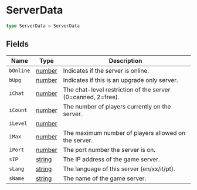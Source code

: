 # ServerData



```typescript
type ServerData = ServerData
```

## Fields

| Name | Type | Description |
|------|------|-------------|
| `bOnline` | [number](https://developer.mozilla.org/en-US/docs/Web/JavaScript/Reference/Global_Objects/Number) | Indicates if the server is online. |
| `bUpg` | [number](https://developer.mozilla.org/en-US/docs/Web/JavaScript/Reference/Global_Objects/Number) | Indicates if this is an upgrade only server. |
| `iChat` | [number](https://developer.mozilla.org/en-US/docs/Web/JavaScript/Reference/Global_Objects/Number) | The chat-level restriction of the server (0=canned, 2=free). |
| `iCount` | [number](https://developer.mozilla.org/en-US/docs/Web/JavaScript/Reference/Global_Objects/Number) | The number of players currently on the server. |
| `iLevel` | [number](https://developer.mozilla.org/en-US/docs/Web/JavaScript/Reference/Global_Objects/Number) |  |
| `iMax` | [number](https://developer.mozilla.org/en-US/docs/Web/JavaScript/Reference/Global_Objects/Number) | The maximum number of players allowed on the server. |
| `iPort` | [number](https://developer.mozilla.org/en-US/docs/Web/JavaScript/Reference/Global_Objects/Number) | The port number the server is on. |
| `sIP` | [string](https://developer.mozilla.org/en-US/docs/Web/JavaScript/Reference/Global_Objects/String) | The IP address of the game server. |
| `sLang` | [string](https://developer.mozilla.org/en-US/docs/Web/JavaScript/Reference/Global_Objects/String) | The language of this server (en/xx/it/pt). |
| `sName` | [string](https://developer.mozilla.org/en-US/docs/Web/JavaScript/Reference/Global_Objects/String) | The name of the game server. |
